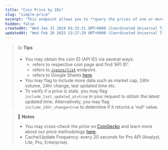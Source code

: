 ```yaml
---
title: "Coin Price by IDs"
slug: "simple-price"
excerpt: "This endpoint allows you to **query the prices of one or more coins by using their unique Coin API IDs**."
hidden: false
createdAt: "Wed Jan 31 2024 03:32:31 GMT+0000 (Coordinated Universal Time)"
updatedAt: "Wed Feb 26 2025 13:27:29 GMT+0000 (Coordinated Universal Time)"
---
```

> 👍 **Tips**
> 
> - You may obtain the coin ID (API ID) via several ways:
>   - refers to respective coin page and find ‘API ID’.
>   - refers to [`/coins/list`](/reference/coins-list) endpoint.
>   - refers to Google Sheets [here](https://docs.google.com/spreadsheets/d/1wTTuxXt8n9q7C4NDXqQpI3wpKu1_5bGVmP9Xz0XGSyU/edit?usp=sharing).
> - You may flag to include more data such as market cap, 24hr volume, 24hr change, last updated time etc.
> - To verify if a price is stale, you may flag `include_last_updated_at=true` in your request to obtain the latest updated time. Alternatively, you may flag `include_24hr_change=true` to determine if it returns a 'null' value.

> 📘 **Notes**
> 
> - You may cross-check the price on [CoinGecko](https://www.coingecko.com) and learn more about our price methodology [here](https://www.coingecko.com/en/methodology).
> - Cache/Update Frequency: every 20 seconds for Pro API (Analyst, Lite, Pro, Enterprise).
